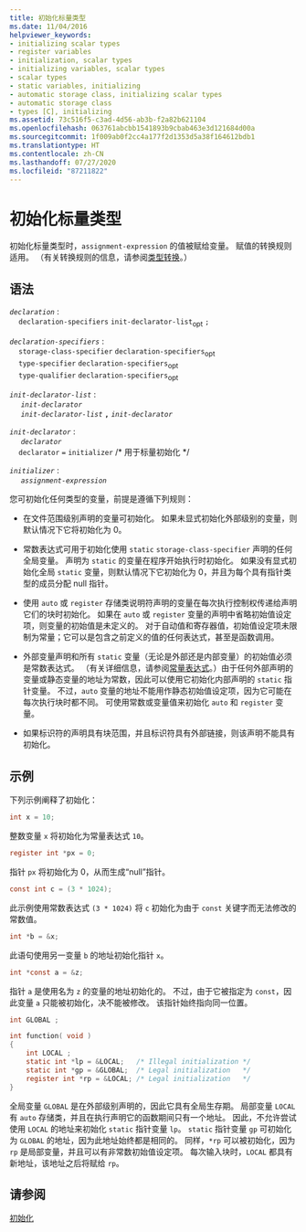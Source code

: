 ```yaml
---
title: 初始化标量类型
ms.date: 11/04/2016
helpviewer_keywords:
- initializing scalar types
- register variables
- initialization, scalar types
- initializing variables, scalar types
- scalar types
- static variables, initializing
- automatic storage class, initializing scalar types
- automatic storage class
- types [C], initializing
ms.assetid: 73c516f5-c3ad-4d56-ab3b-f2a82b621104
ms.openlocfilehash: 063761abcbb1541893b9cbab463e3d121684d00a
ms.sourcegitcommit: 1f009ab0f2cc4a177f2d1353d5a38f164612bdb1
ms.translationtype: HT
ms.contentlocale: zh-CN
ms.lasthandoff: 07/27/2020
ms.locfileid: "87211822"
---
```

# <a name="initializing-scalar-types"></a>初始化标量类型

初始化标量类型时，`assignment-expression` 的值被赋给变量。 赋值的转换规则适用。 （有关转换规则的信息，请参阅[类型转换](../c-language/type-conversions-c.md)。）

## <a name="syntax"></a>语法

*`declaration`* :<br/>
&nbsp;&nbsp;&nbsp;&nbsp;`declaration-specifiers` `init-declarator-list`<sub>opt</sub> `;`

*`declaration-specifiers`* :<br/>
&nbsp;&nbsp;&nbsp;&nbsp;`storage-class-specifier` `declaration-specifiers`<sub>opt</sub> <br/>
&nbsp;&nbsp;&nbsp;&nbsp;`type-specifier` `declaration-specifiers`<sub>opt</sub> <br/>
&nbsp;&nbsp;&nbsp;&nbsp;`type-qualifier` `declaration-specifiers`<sub>opt</sub>

*`init-declarator-list`* :<br/>
&nbsp;&nbsp;&nbsp;&nbsp; *`init-declarator`*<br/>
&nbsp;&nbsp;&nbsp;&nbsp; *`init-declarator-list`* **`,`** *`init-declarator`*

*`init-declarator`* :<br/>
&nbsp;&nbsp;&nbsp;&nbsp; *`declarator`*<br/>
&nbsp;&nbsp;&nbsp;&nbsp;`declarator` `=` `initializer` /\* 用于标量初始化 \*/

*`initializer`* :<br/>
&nbsp;&nbsp;&nbsp;&nbsp; *`assignment-expression`*

您可初始化任何类型的变量，前提是遵循下列规则：

- 在文件范围级别声明的变量可初始化。 如果未显式初始化外部级别的变量，则默认情况下它将初始化为 0。

- 常数表达式可用于初始化使用 `static` `storage-class-specifier` 声明的任何全局变量。 声明为 `static` 的变量在程序开始执行时初始化。 如果没有显式初始化全局 `static` 变量，则默认情况下它初始化为 0，并且为每个具有指针类型的成员分配 null 指针。

- 使用 `auto` 或 `register` 存储类说明符声明的变量在每次执行控制权传递给声明它们的块时初始化。 如果在 `auto` 或 `register` 变量的声明中省略初始值设定项，则变量的初始值是未定义的。 对于自动值和寄存器值，初始值设定项未限制为常量；它可以是包含之前定义的值的任何表达式，甚至是函数调用。

- 外部变量声明和所有 `static` 变量（无论是外部还是内部变量）的初始值必须是常数表达式。 （有关详细信息，请参阅[常量表达式](../c-language/c-constant-expressions.md)。）由于任何外部声明的变量或静态变量的地址为常数，因此可以使用它初始化内部声明的 `static` 指针变量。 不过，`auto` 变量的地址不能用作静态初始值设定项，因为它可能在每次执行块时都不同。 可使用常数或变量值来初始化 `auto` 和 `register` 变量。

- 如果标识符的声明具有块范围，并且标识符具有外部链接，则该声明不能具有初始化。

## <a name="examples"></a>示例

下列示例阐释了初始化：

```C
int x = 10;
```

整数变量 `x` 将初始化为常量表达式 `10`。

```C
register int *px = 0;
```

指针 `px` 将初始化为 0，从而生成“null”指针。

```C
const int c = (3 * 1024);
```

此示例使用常数表达式 `(3 * 1024)` 将 `c` 初始化为由于 `const` 关键字而无法修改的常数值。

```C
int *b = &x;
```

此语句使用另一变量 `b` 的地址初始化指针 `x`。

```C
int *const a = &z;
```

指针 `a` 是使用名为 `z` 的变量的地址初始化的。 不过，由于它被指定为 `const`，因此变量 `a` 只能被初始化，决不能被修改。 该指针始终指向同一位置。

```C
int GLOBAL ;

int function( void )
{
    int LOCAL ;
    static int *lp = &LOCAL;   /* Illegal initialization */
    static int *gp = &GLOBAL;  /* Legal initialization   */
    register int *rp = &LOCAL; /* Legal initialization   */
}
```

全局变量 `GLOBAL` 是在外部级别声明的，因此它具有全局生存期。 局部变量 `LOCAL` 有 `auto` 存储类，并且在执行声明它的函数期间只有一个地址。 因此，不允许尝试使用 `LOCAL` 的地址来初始化 `static` 指针变量 `lp`。 `static` 指针变量 `gp` 可初始化为 `GLOBAL` 的地址，因为此地址始终都是相同的。 同样，`*rp` 可以被初始化，因为 `rp` 是局部变量，并且可以有非常数初始值设定项。 每次输入块时，`LOCAL` 都具有新地址，该地址之后将赋给 `rp`。

## <a name="see-also"></a>请参阅

[初始化](../c-language/initialization.md)
